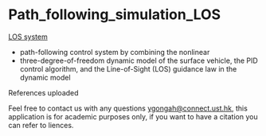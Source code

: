 # Path_following_simulation_LOS

[LOS system](https://github.com/YueminGong/Path_following_simulation_LOS/blob/main/los.png)

- path-following control system by combining the nonlinear 
- three-degree-of-freedom dynamic model of the surface vehicle, the PID control algorithm, 
 and the Line-of-Sight (LOS) guidance law in the dynamic model


References uploaded

Feel free to contact us with any questions ygongah@connect.ust.hk, this application is for academic purposes only, if you want to have a citation you can refer to liences.
